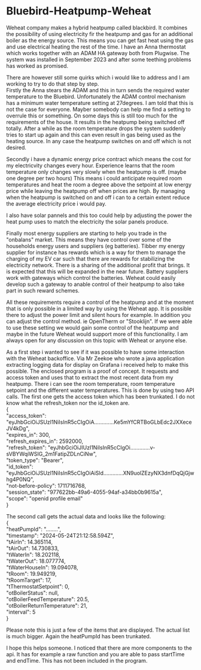 # Bluebird-Heatpump-Weheat

Weheat company makes a hybrid heatpump called blackbird. It combines the possibility of using electricity  fir the heatpump and gas for an additional boiler as the energy source. This means you can get fast heat using the gas and use electrical heating the rest of the time. I have an Anna thermostat which works together with an ADAM HA gateway both from Plugwise. The system was installed in September 2023 and after some teething problems has worked as promised. <br/>

There are however still some quirks which i would like to address and I am working to try to do that step by step. <br/>
Firstly the Anna stears the ADAM and this in turn sends the required water temperature to the Bluebird. Unfortunately the ADAM control mechanism has a minimum water temperature setting at 27degrees.
I am told that this is not the case for everyone. Mayber somebody can help me find a setting to overrule this or something.
On some days this is still too much for the requirements of the house. It results in the heatpump being switched off totally. After a while as the room temperature drops the system suddenly tries to start up again and this can even result in gas being used as the heating source. In any case the heatpump switches on and off which is not desired.<br/>

Secondly i have a dynamic energy price contract which means the cost for my electricvity changes every hour. Experience learns that the room temperature only changes very slowly when the heatpump is off. (maybe one degree per two hours) This means i could anticipate required room temperatures and heat the room a degree above the setpoint at low energy price while leaving the heatpump off when prices are high.
By managing when the heatpump is switched on and off i can to a certain extent reduce the average electricity price i would pay.

I also have solar pannels and this too could help by adjusting the power the heat pump uses to match the electricity the solar panels produce.

Finally most energy suppliers are starting to help you trade in the "onbalans" market. This means they have control over some of the households energy users and suppliers (eg batteries). Tibber my energy supplier for instance has rewards which is a way for them to manage the charging of my EV car such that there are rewards for stabilizing the electricity network. There is a sharing of the additional profit that brings. It is expected that this will be expanded in the near future. Battery suppliers work with gateways which control the batteries. Weheat could easily develop such a gateway to anable control of their heatpump to also take part in such reward schemes.

All these requirements require a control of the heatpump and at the moment that is only possible in a limited way by using the Weheat app.
It is possible there to adjust the power limit and silent hours for example. In addition you can adjust the control method. ie OpenTherm or "Stooklijn".
If we were able to use these setting we would gain some control of the heatpump and maybe in the future Weheat would support more of this functionality.
I am always open for any discussion on this topic with Weheat or anyone else.

As a first step i wanted to see if it was possible to have some interaction with the Weheat backoffice.
Via Mr Zeekoe who wrote a java application extracting logging data for display on Grafana i received help to make this possible.
The enclosed program is a proof of concept. It requests and access token and uses that to extract the most recent data from my heatpump.
There i can see the room temperature, room temperature setpoint and the different water temperatures.
This is done by using two API calls. The first one gets the access token which has been trunkated.
I do not know what the refresh_token nor the id_token are.<br/>
{<br/>
  "access_token": "eyJhbGciOiJSUzI1NiIsInR5cCIgOiA.............Ke5mYfCRTBoGLbEdc2JXXeceJV4kDg",<br/>
  "expires_in": 300,<br/>
  "refresh_expires_in": 2592000,<br/>
  "refresh_token": "eyJhbGciOiJIUzI1NiIsInR5cCIgOi.............v-sVBYWqiWSIG_2m1FatipZDLnCiNw",<br/>
  "token_type": "Bearer",<br/>
  "id_token": "eyJhbGciOiJSUzI1NiIsInR5cCIgOiAiSld.............XN9uolZEzyNX3dnfDqQjGjwhg4P0NQ",<br/>
  "not-before-policy": 1711716768,<br/>
  "session_state": "977622bb-49a6-4055-94af-a34bb0b9615a",<br/>
  "scope": "openid profile email"<br/>
}<br/>

The second call gets the actual data and looks like the following:<br/>
{<br/>
  "heatPumpId": "........",<br/>
  "timestamp": "2024-05-24T21:12:58.594Z",<br/>
  "tAirIn": 14.365114,<br/>
  "tAirOut": 14.730833,<br/>
  "tWaterIn": 18.202118,<br/>
  "tWaterOut": 18.077774,<br/>
  "tWaterHouseIn": 19.094078,<br/>
  "tRoom": 19.949219,<br/>
  "tRoomTarget": 17,<br/>
  "tThermostatSetpoint": 0,<br/>
  "otBoilerStatus": null,<br/>
  "otBoilerFeedTemperature": 20.5,<br/>
  "otBoilerReturnTemperature": 21,<br/>
  "interval": 5<br/>
}<br/>

Please note this is just a few of the items that are displayed. The actual list is much bigger.
Again the heatPumpId has been trunkated.

I hope this helps someone. I noticed that there are more components to the api.
It has for example a raw function and you are able to pass startTime and endTime.
This has not been included in the program.
